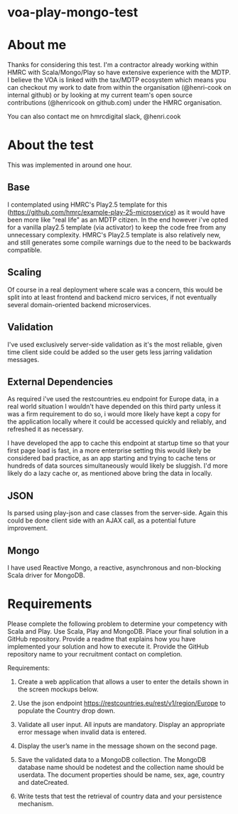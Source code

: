 # voa-play-mongo-test

# About me

Thanks for considering this test. I'm a contractor already working within HMRC with Scala/Mongo/Play so have extensive experience with the MDTP. 
I believe the VOA is linked with the tax/MDTP ecosystem which means you can checkout my work to date from within the organisation (@henri-cook on internal github) or
by looking at my current team's open source contributions (@henricook on github.com) under the HMRC organisation.

You can also contact me on hmrcdigital slack, @henri.cook

# About the test

This was implemented in around one hour. 

## Base

I contemplated using HMRC's Play2.5 template for this (https://github.com/hmrc/example-play-25-microservice) as it would have been more like "real life" as an MDTP citizen. In the end however i've opted for a vanilla play2.5 template (via activator) to keep the code free from any unnecessary complexity. HMRC's Play2.5 template is also relatively new, and still generates some compile warnings due to the need to be backwards compatible.

## Scaling

Of course in a real deployment where scale was a concern, this would be split into at least frontend and backend micro services, if not eventually several domain-oriented
backend microservices.

## Validation

I've used exclusively server-side validation as it's the most reliable, given time client side could be added so the user gets less jarring validation messages.

## External Dependencies

As required i've used the restcountries.eu endpoint for Europe data, in a real world situation I wouldn't have depended on this third party unless it was a firm
requirement to do so, i would more likely have kept a copy for the application locally where it could be accessed quickly and reliably, and refreshed it as necessary.

I have developed the app to cache this endpoint at startup time so that your first page load is fast, in a more enterprise setting this would likely be considered
bad practice, as an app starting and trying to cache tens or hundreds of data sources simultaneously would likely be sluggish. I'd more likely do a lazy cache or, as mentioned above
bring the data in locally.

## JSON

Is parsed using play-json and case classes from the server-side. Again this could be done client side with an AJAX call, as a potential future improvement.

## Mongo

I have used Reactive Mongo, a reactive, asynchronous and non-blocking Scala driver for MongoDB.

# Requirements

Please complete the following problem to determine your competency with Scala
and Play. Use Scala, Play and MongoDB. Place your final solution in a GitHub
repository. Provide a readme that explains how you have implemented your solution
and how to execute it. Provide the GitHub repository name to your recruitment
contact on completion.

Requirements:

1. Create a web application that allows a user to enter the details shown in the
screen mockups below.

2. Use the json endpoint https://restcountries.eu/rest/v1/region/Europe to populate
the Country drop down.

3. Validate all user input. All inputs are mandatory. Display an appropriate error
message when invalid data is entered.

4. Display the user’s name in the message shown on the second page.

5. Save the validated data to a MongoDB collection. The MongoDB database name
should be nodetest and the collection name should be userdata. The document
properties should be name, sex, age, country and dateCreated.

6. Write tests that test the retrieval of country data and your persistence mechanism.

